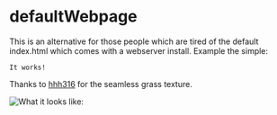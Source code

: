 # defaultWebpage

This is an alternative for those people which are tired of the default index.html which comes with a webserver install.
Example the simple:

    It works!

Thanks to [hhh316](http://seamless-pixels.blogspot.com) for the seamless grass texture.

![What it looks like:](http://i47.tinypic.com/9k87iu.jpg)
